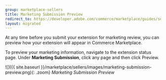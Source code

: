 ```yaml
---
group: marketplace-sellers
title: Marketing Submission Preview
redirect_to: https://developer.adobe.com/commerce/marketplace/guides/sellers/marketing-submission-preview/
layout: migrated
---
```


At any time before you submit your extension for marketing review, you can preview how your extension will appear in Commerce Marketplace.

To preview your marketing information, navigate to the extension status page. Under **Marketing Submission**, click any page and then click <span class="btn">Preview</span>.

![]({{ site.baseurl }}/marketplace/sellers/images/marketing-submission-preview.png){: .zoom}
_Marketing Submission Preview_
